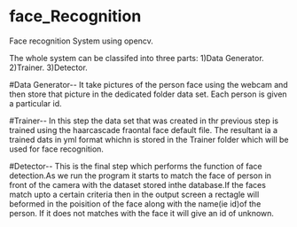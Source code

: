 # face_Recognition
Face recognition System using opencv.



The whole system can be classifed into three parts:
1)Data Generator.
2)Trainer.
3)Detector.



#Data Generator--
 It take pictures of the person face using the webcam and then store that picture in the dedicated folder data set.
 Each person is given a particular id.
 
 #Trainer--
 In this step the data set that was created in thr previous step is trained using the haarcascade fraontal face default file.
 The resultant ia a trained dats in yml format whichn is stored in the Trainer folder which will be used for face recognition.
 
 #Detector--
 This is the final step which performs the function of face detection.As we run the program it starts to match the face of
 person in front of the camera with the dataset stored inthe database.If the faces match upto a certain criteria then in the 
 output screen a rectagle will beformed in the poisition of the face along with the name(ie id)of the person.
 If it does not matches with the face it will give an id of unknown.
